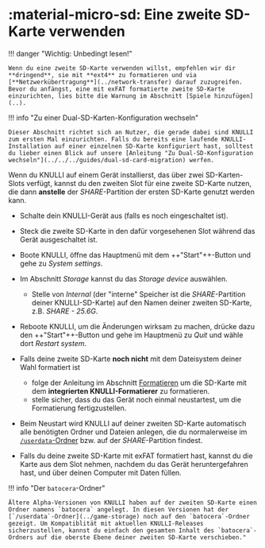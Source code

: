 # :material-micro-sd: Eine zweite SD-Karte verwenden

!!! danger "Wichtig: Unbedingt lesen!"

    Wenn du eine zweite SD-Karte verwenden willst, empfehlen wir dir **dringend**, sie mit **ext4** zu formatieren und via [**Netzwerkübertragung**](../network-transfer) darauf zuzugreifen. Bevor du anfängst, eine mit exFAT formatierte zweite SD-Karte einzurichten, lies bitte die Warnung im Abschnitt [Spiele hinzufügen](..).

!!! info "Zu einer Dual-SD-Karten-Konfiguration wechseln"

    Dieser Abschnitt richtet sich an Nutzer, die gerade dabei sind KNULLI zum ersten Mal einzurichten. Falls du bereits eine laufende KNULLI-Installation auf einer einzelnen SD-Karte konfiguriert hast, solltest du lieber einen Blick auf unsere [Anleitung "Zu Dual-SD-Konfiguration wechseln"](../../../guides/dual-sd-card-migration) werfen.

Wenn du KNULLI auf einem Gerät installierst, das über zwei SD-Karten-Slots verfügt, kannst du den zweiten Slot für eine zweite SD-Karte nutzen, die dann **anstelle** der *SHARE*-Partition der ersten SD-Karte genutzt werden kann.

* Schalte dein KNULLI-Gerät aus (falls es noch eingeschaltet ist).
* Steck die zweite SD-Karte in den dafür vorgesehenen Slot während das Gerät ausgeschaltet ist.
* Boote KNULLI, öffne das Hauptmenü mit dem  ++"Start"++-Button und gehe  zu *System settings*.
* Im Abschnitt *Storage* kannst du das *Storage device* auswählen.
    * Stelle von *Internal* (der "interne" Speicher ist die *SHARE*-Partition deiner KNULLI-SD-Karte) auf den Namen deiner zweiten SD-Karte, z.B. *SHARE - 25.6G*.
* Reboote KNULLI, um die Änderungen wirksam zu machen, drücke dazu den ++"Start"++-Button und gehe im Hauptmenü zu *Quit* und wähle dort *Restart system*.
* Falls deine zweite SD-Karte **noch nicht** mit dem Dateisystem deiner Wahl formatiert ist
    * folge der Anleitung im Abschnitt [Formatieren](../formatting) um die SD-Karte mit dem **integrierten KNULLI-Formatierer** zu formatieren.
    * stelle sicher, dass du das Gerät noch einmal neustartest, um die Formatierung fertigzustellen.

* Beim Neustart wird KNULLI auf deiner zweiten SD-Karte automatisch alle benötigten Ordner und Dateien anlegen, die du normalerweise im [`/userdata`-Ordner](../game-storage) bzw. auf der *SHARE*-Partition findest.
* Falls du deine zweite SD-Karte mit exFAT formatiert hast, kannst du die Karte aus dem Slot nehmen, nachdem du das Gerät heruntergefahren hast, und über deinen Computer mit Daten füllen.

!!! info "Der `batocera`-Ordner"

    Ältere Alpha-Versionen von KNULLI haben auf der zweiten SD-Karte einen Ordner namens `batocera` angelegt. In diesen Versionen hat der [`/userdata`-Ordner](../game-storage) noch auf den `batocera`-Ordner gezeigt. Um Kompatiblität mit aktuellen KNULLI-Releases sicherzustellen, kannst du einfach den gesamten Inhalt des `batocera`-Ordners auf die oberste Ebene deiner zweiten SD-Karte verschieben."

